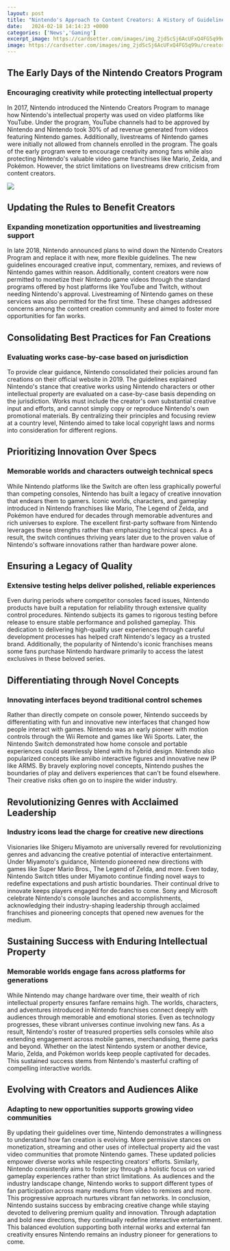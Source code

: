 ```yaml
---
layout: post
title: "Nintendo's Approach to Content Creators: A History of Guidelines and How They've Evolved"
date:   2024-02-18 14:14:23 +0000
categories: ['News','Gaming']
excerpt_image: https://cardsetter.com/images/img_2jdScSj6AcUFxQ4FG5q99u/creator-examples.jpg?fit=outside&amp;w=1600&amp;dpr=1
image: https://cardsetter.com/images/img_2jdScSj6AcUFxQ4FG5q99u/creator-examples.jpg?fit=outside&amp;w=1600&amp;dpr=1
---
```


## The Early Days of the Nintendo Creators Program
### **Encouraging creativity while protecting intellectual property**
In 2017, Nintendo introduced the Nintendo Creators Program to manage how Nintendo's intellectual property was used on video platforms like YouTube. Under the program, YouTube channels had to be approved by Nintendo and Nintendo took 30% of ad revenue generated from videos featuring Nintendo games. Additionally, livestreams of Nintendo games were initially not allowed from channels enrolled in the program. The goals of the early program were to encourage creativity among fans while also protecting Nintendo's valuable video game franchises like Mario, Zelda, and Pokémon. However, the strict limitations on livestreams drew criticism from content creators.

![](https://influencermarketinghub.com/wp-content/uploads/2022/04/image-59-1024x556.png)
## Updating the Rules to Benefit Creators 
### **Expanding monetization opportunities and livestreaming support** 
In late 2018, Nintendo announced plans to wind down the Nintendo Creators Program and replace it with new, more flexible guidelines. The new guidelines encouraged creative input, commentary, remixes, and reviews of Nintendo games within reason. Additionally, content creators were now permitted to monetize their Nintendo game videos through the standard programs offered by host platforms like YouTube and Twitch, without needing Nintendo's approval. Livestreaming of Nintendo games on these services was also permitted for the first time. These changes addressed concerns among the content creation community and aimed to foster more opportunities for fan works.
## Consolidating Best Practices for Fan Creations
### **Evaluating works case-by-case based on jurisdiction**
To provide clear guidance, Nintendo consolidated their policies around fan creations on their official website in 2019. The guidelines explained Nintendo's stance that creative works using Nintendo characters or other intellectual property are evaluated on a case-by-case basis depending on the jurisdiction. Works must include the creator's own substantial creative input and efforts, and cannot simply copy or reproduce Nintendo's own promotional materials. By centralizing their principles and focusing review at a country level, Nintendo aimed to take local copyright laws and norms into consideration for different regions.
## Prioritizing Innovation Over Specs
### **Memorable worlds and characters outweigh technical specs** 
While Nintendo platforms like the Switch are often less graphically powerful than competing consoles, Nintendo has built a legacy of creative innovation that endears them to gamers. Iconic worlds, characters, and gameplay introduced in Nintendo franchises like Mario, The Legend of Zelda, and Pokémon have endured for decades through memorable adventures and rich universes to explore. The excellent first-party software from Nintendo leverages these strengths rather than emphasizing technical specs. As a result, the switch continues thriving years later due to the proven value of Nintendo's software innovations rather than hardware power alone.
## Ensuring a Legacy of Quality 
### **Extensive testing helps deliver polished, reliable experiences**
Even during periods where competitor consoles faced issues, Nintendo products have built a reputation for reliability through extensive quality control procedures. Nintendo subjects its games to rigorous testing before release to ensure stable performance and polished gameplay. This dedication to delivering high-quality user experiences through careful development processes has helped craft Nintendo's legacy as a trusted brand. Additionally, the popularity of Nintendo's iconic franchises means some fans purchase Nintendo hardware primarily to access the latest exclusives in these beloved series.
## Differentiating through Novel Concepts
### **Innovating interfaces beyond traditional control schemes**  
Rather than directly compete on console power, Nintendo succeeds by differentiating with fun and innovative new interfaces that changed how people interact with games. Nintendo was an early pioneer with motion controls through the Wii Remote and games like Wii Sports. Later, the Nintendo Switch demonstrated how home console and portable experiences could seamlessly blend with its hybrid design. Nintendo also popularized concepts like amiibo interactive figures and innovative new IP like ARMS. By bravely exploring novel concepts, Nintendo pushes the boundaries of play and delivers experiences that can't be found elsewhere. Their creative risks often go on to inspire the wider industry.
## Revolutionizing Genres with Acclaimed Leadership
### **Industry icons lead the charge for creative new directions**
Visionaries like Shigeru Miyamoto are universally revered for revolutionizing genres and advancing the creative potential of interactive entertainment. Under Miyamoto's guidance, Nintendo pioneered new directions with games like Super Mario Bros., The Legend of Zelda, and more. Even today, Nintendo Switch titles under Miyamoto continue finding novel ways to redefine expectations and push artistic boundaries. Their continual drive to innovate keeps players engaged for decades to come. Sony and Microsoft celebrate Nintendo's console launches and accomplishments, acknowledging their industry-shaping leadership through acclaimed franchises and pioneering concepts that opened new avenues for the medium.
## Sustaining Success with Enduring Intellectual Property
### **Memorable worlds engage fans across platforms for generations** 
While Nintendo may change hardware over time, their wealth of rich intellectual property ensures fanfare remains high. The worlds, characters, and adventures introduced in Nintendo franchises connect deeply with audiences through memorable and emotional stories. Even as technology progresses, these vibrant universes continue involving new fans. As a result, Nintendo's roster of treasured properties sells consoles while also extending engagement across mobile games, merchandising, theme parks and beyond. Whether on the latest Nintendo system or another device, Mario, Zelda, and Pokémon worlds keep people captivated for decades. This sustained success stems from Nintendo's masterful crafting of compelling interactive worlds.
## Evolving with Creators and Audiences Alike
### **Adapting to new opportunities supports growing video communities** 
By updating their guidelines over time, Nintendo demonstrates a willingness to understand how fan creation is evolving. More permissive stances on monetization, streaming and other uses of intellectual property aid the vast video communities that promote Nintendo games. These updated policies empower diverse works while respecting creators' efforts. Similarly, Nintendo consistently aims to foster joy through a holistic focus on varied gameplay experiences rather than strict limitations. As audiences and the industry landscape change, Nintendo works to support different types of fan participation across many mediums from video to remixes and more. This progressive approach nurtures vibrant fan networks.
In conclusion, Nintendo sustains success by embracing creative change while staying devoted to delivering premium quality and innovation. Through adaptation and bold new directions, they continually redefine interactive entertainment. This balanced evolution supporting both internal works and external fan creativity ensures Nintendo remains an industry pioneer for generations to come.
